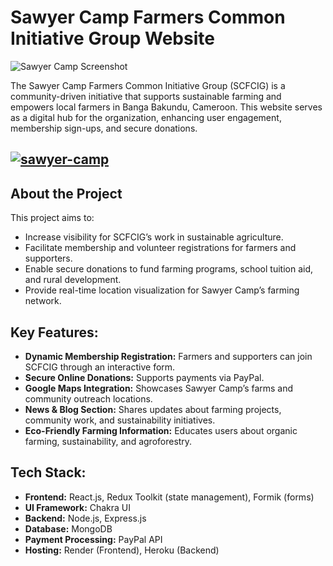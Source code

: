 # Sawyer Camp Farmers Common Initiative Group Website

![Sawyer Camp Screenshot](https://ik.imagekit.io/thormars/portfolio/sawyer.png)

The Sawyer Camp Farmers Common Initiative Group (SCFCIG) is a community-driven initiative that supports sustainable farming and empowers local farmers in Banga Bakundu, Cameroon. This website serves as a digital hub for the organization, enhancing user engagement, membership sign-ups, and secure donations.

## [![sawyer-camp](https://img.shields.io/badge/LIVE%20DEMO-<COLOR>.svg)](https://sawyercamp.thomastepi.com)

## About the Project

This project aims to:

- Increase visibility for SCFCIG’s work in sustainable agriculture.
- Facilitate membership and volunteer registrations for farmers and supporters.
- Enable secure donations to fund farming programs, school tuition aid, and rural development.
- Provide real-time location visualization for Sawyer Camp’s farming network.

## Key Features:

- **Dynamic Membership Registration:** Farmers and supporters can join SCFCIG through an interactive form.
- **Secure Online Donations:** Supports payments via PayPal.
- **Google Maps Integration:** Showcases Sawyer Camp’s farms and community outreach locations.
- **News & Blog Section:** Shares updates about farming projects, community work, and sustainability initiatives.
- **Eco-Friendly Farming Information:** Educates users about organic farming, sustainability, and agroforestry.

## Tech Stack:

- **Frontend:** React.js, Redux Toolkit (state management), Formik (forms)
- **UI Framework:** Chakra UI
- **Backend:** Node.js, Express.js
- **Database:** MongoDB
- **Payment Processing:** PayPal API
- **Hosting:** Render (Frontend), Heroku (Backend)
